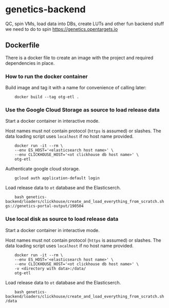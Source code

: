 # genetics-backend
QC, spin VMs, load data into DBs, create LUTs and other fun backend stuff we need to do to spin https://genetics.opentargets.io

## Dockerfile

There is a docker file to create an image with the project and required dependencies in place.

### How to run the docker container

Build image and tag it with a name for convenience of calling later:

```
    docker build --tag otg-etl .
```

### Use the Google Cloud Storage as source to load release data

Start a docker container in interactive mode.

Host names must not contain protocol (`https` is assumed) or slashes. The data loading script uses `localhost` if no host name provided.

```
    docker run -it --rm \
    --env ES_HOST='<elasticsearch host name>' \
    --env CLICKHOUSE_HOST='<ot clickhouse db host name>' \
    otg-etl
```

Authenticate google cloud storage.

```
    gcloud auth application-default login
```

Load release data to `ot` database and the Elasticserch.

```
    bash genetics-backend/loaders/clickhouse/create_and_load_everything_from_scratch.sh gs://genetics-portal-output/190504
```

### Use local disk as source to load release data

Start a docker container in interactive mode.

Host names must not contain protocol (`https` is assumed) or slashes. The data loading script uses `localhost` if no host name provided.

```
    docker run -it --rm \
    --env ES_HOST='<elasticsearch host name>' \
    --env CLICKHOUSE_HOST='<ot clickhouse db host name>' \
    -v <directory with data>:/data/
    otg-etl
```

Load release data to `ot` database and the Elasticserch.

```
    bash genetics-backend/loaders/clickhouse/create_and_load_everything_from_scratch.sh /data
```
